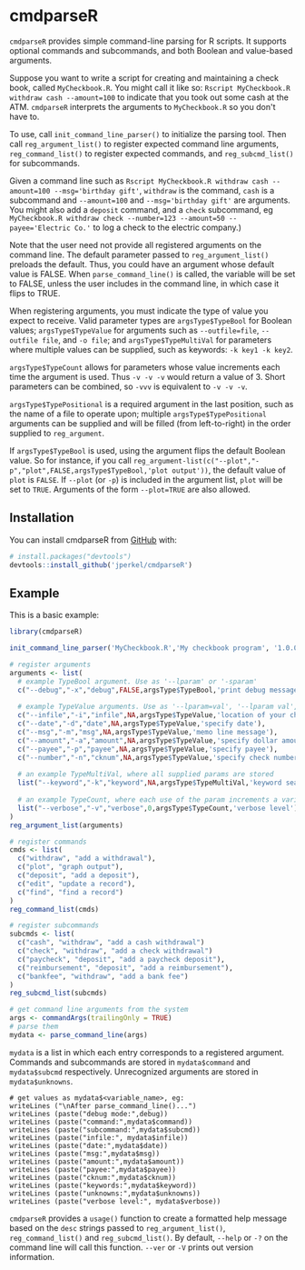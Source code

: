 
# cmdparseR

<!-- badges: start -->
<!-- badges: end -->

`cmdparseR` provides simple command-line parsing for R scripts. It supports optional commands and subcommands, and both Boolean and value-based arguments. 

Suppose you want to write a script for creating and maintaining a check book, called `MyCheckbook.R`. You might call it like so: `Rscript MyCheckbook.R withdraw cash --amount=100` to indicate that you took out some cash at the ATM. `cmdparseR` interprets the arguments to `MyCheckbook.R` so you don't have to. 

To use, call `init_command_line_parser()` to initialize the parsing tool. Then call `reg_argument_list()` to register expected command line arguments, `reg_command_list()` to register expected commands, and `reg_subcmd_list()` for subcommands. 

Given a command line such as `Rscript MyCheckbook.R withdraw cash --amount=100 --msg='birthday gift'`, `withdraw` is the command, `cash` is a subcommand and `--amount=100` and `--msg='birthday gift'` are arguments. You might also add a `deposit` command, and a `check` subcommand, eg `MyCheckbook.R withdraw check --number=123 --amount=50 --payee='Electric Co.'` to log a check to the electric company.)

Note that the user need not provide all registered arguments on the command line. The default parameter passed to `reg_argument_list()` preloads the default. Thus, you could have an argument whose default value is FALSE. When `parse_command_line()` is called, the variable will be set to FALSE, unless the user includes in the command line, in which case it flips to TRUE.

When registering arguments, you must indicate the type of value you expect to receive. Valid parameter types are `argsType$TypeBool` for Boolean values; `argsType$TypeValue` for arguments such as `--outfile=file`, `--outfile file`, and `-o file`; and `argsType$TypeMultiVal` for parameters where multiple values can be supplied, such as keywords: `-k key1 -k key2`. 

`argsType$TypeCount` allows for parameters whose value increments each time the argument is used. Thus `-v -v -v` would return a value of 3. Short parameters can be combined, so `-vvv` is equivalent to `-v -v -v`.

`argsType$TypePositional` is a required argument in the last position, such as the name of a file to operate upon; multiple `argsType$TypePositional` arguments can be supplied and will be filled (from left-to-right) in the order supplied to `reg_argument`.

If `argsType$TypeBool` is used, using the argument flips the default Boolean value. So for instance, if you call `reg_argument-list(c("--plot","-p","plot",FALSE,argsType$TypeBool,'plot output'))`, the default value of `plot` is `FALSE`. If `--plot` (or `-p`) is included in the argument list, `plot` will be set to `TRUE`. Arguments of the form `--plot=TRUE` are also allowed.

## Installation

You can install cmdparseR from [GitHub](https://github.com/jperkel/cmdparseR) with:

``` r
# install.packages("devtools")
devtools::install_github('jperkel/cmdparseR')
```

## Example

This is a basic example:

``` r
library(cmdparseR)

init_command_line_parser('MyCheckbook.R','My checkbook program', '1.0.0')

# register arguments
arguments <- list(
  # example TypeBool argument. Use as '--lparam' or '-sparam'
  c("--debug","-x","debug",FALSE,argsType$TypeBool,'print debug messages'),
  
  # example TypeValue arguments. Use as '--lparam=val', '--lparam val', or '-l val'
  c("--infile","-i","infile",NA,argsType$TypeValue,'location of your checkbook file'),
  c("--date","-d","date",NA,argsType$TypeValue,'specify date'),
  c("--msg","-m","msg",NA,argsType$TypeValue,'memo line message'),
  c("--amount","-a","amount",NA,argsType$TypeValue,'specify dollar amount'),
  c("--payee","-p","payee",NA,argsType$TypeValue,'specify payee'),
  c("--number","-n","cknum",NA,argsType$TypeValue,'specify check number'),
  
  # an example TypeMultiVal, where all supplied params are stored
  list("--keyword","-k","keyword",NA,argsType$TypeMultiVal,'keyword search terms'),
  
  # an example TypeCount, where each use of the param increments a variable
  list("--verbose","-v","verbose",0,argsType$TypeCount,'verbose level')
)
reg_argument_list(arguments)

# register commands
cmds <- list(
  c("withdraw", "add a withdrawal"),
  c("plot", "graph output"),
  c("deposit", "add a deposit"),
  c("edit", "update a record"),
  c("find", "find a record")
)
reg_command_list(cmds)

# register subcommands
subcmds <- list(
  c("cash", "withdraw", "add a cash withdrawal")
  c("check", "withdraw", "add a check withdrawal")
  c("paycheck", "deposit", "add a paycheck deposit"),
  c("reimbursement", "deposit", "add a reimbursement"),
  c("bankfee", "withdraw", "add a bank fee")
)
reg_subcmd_list(subcmds)

# get command line arguments from the system
args <- commandArgs(trailingOnly = TRUE)
# parse them
mydata <- parse_command_line(args)
```

`mydata` is a list in which each entry corresponds to a registered argument. Commands and subcommands are stored in `mydata$command` and `mydata$subcmd` respectively. Unrecognized arguments are stored in `mydata$unknowns`.

```
# get values as mydata$<variable_name>, eg: 
writeLines ("\nAfter parse_command_line()...")
writeLines (paste("debug mode:",debug))
writeLines (paste("command:",mydata$command))
writeLines (paste("subcommand:",mydata$subcmd))
writeLines (paste("infile:", mydata$infile))
writeLines (paste("date:",mydata$date))
writeLines (paste("msg:",mydata$msg))
writeLines (paste("amount:",mydata$amount))
writeLines (paste("payee:",mydata$payee))
writeLines (paste("cknum:",mydata$cknum))
writeLines (paste("keywords:",mydata$keyword))
writeLines (paste("unknowns:",mydata$unknowns))
writeLines (paste("verbose level:", mydata$verbose))
``` 

`cmdparseR` provides a `usage()` function to create a formatted help message based on the `desc` strings passed to `reg_argument_list()`, `reg_command_list()` and `reg_subcmd_list()`. By default, `--help` or `-?` on the command line will call this function. `--ver` or `-V` prints out version information. 


